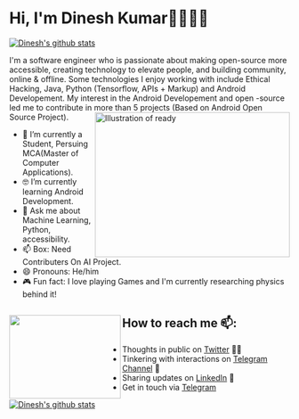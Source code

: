 # Hi, I'm Dinesh Kumar👋🏾‍👨‍💻

[![Dinesh's github stats](https://github-readme-stats.vercel.app/api?username=dinesh-ysl&count_private=true&theme=tokyonight&show_icons=true)](https://github.com/dinesh-ysl)       

I'm a software engineer who is passionate about making open-source more accessible, creating technology to elevate people, and building community, online & offline. Some technologies I enjoy working with include Ethical Hacking, Java, Python (Tensorflow, APIs + Markup) and Android Developement. My interest in the Android Developement and open -source led me to contribute in more than 5 projects (Based on Android Open Source Project).<img align="right" src="https://github.com/dinesh-ysl/dinesh-ysl/blob/master/9fc2126eec2c0a3876e3f2097af9b983.gif" alt="Illustration of ready" width=350px height=260px/>

- 📱  I’m currently a Student, Persuing MCA(Master of Computer Applications).
- 🤓  I’m currently learning Android Development.
- 💬  Ask me about Machine Learning, Python, accessibility.
- 📫  Box: Need Contributers On AI Project.
- 😄  Pronouns: He/him
- 🎮  Fun fact: I love playing Games and I'm currently researching physics behind it!


## How to reach me 📫: <img align="left" width="200" height="150" src="https://github.com/dinesh-ysl/dinesh-ysl/blob/master/080f909da46192c0db62b76330302b0c.gif?raw=true">
- Thoughts in public on <a href="">Twitter</a> ✍🏾
- Tinkering with interactions on <a href="https://t.me/tokyoofficial"> Telegram Channel</a> 🏓
- Sharing updates on <a href="https://www.linkedin.com/in/dinesh-kumar-765440190/">LinkedIn</a> 💼
- Get in touch via <a href="https://t.me/tokyo_noob">Telegram</a>


[![Dinesh's github stats](https://github-readme-stats.vercel.app/api?username=dinesh-ysl&count_private=true&theme=tokyonight&show_icons=true)](https://github.com/dinesh-ysl)
